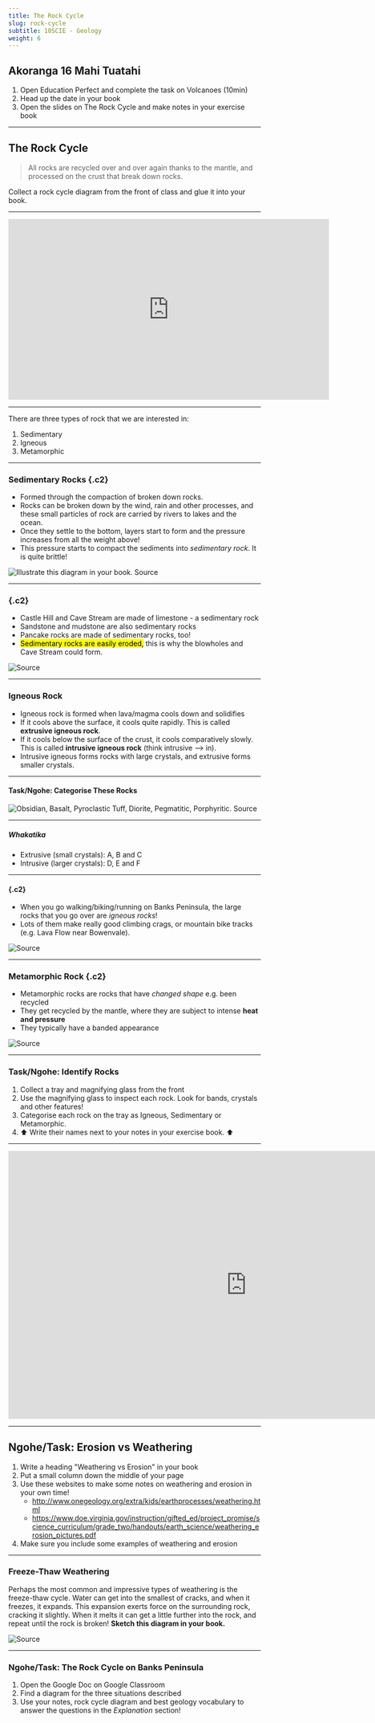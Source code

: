 ```yaml
---
title: The Rock Cycle
slug: rock-cycle
subtitle: 10SCIE - Geology
weight: 6
---
```


## Akoranga 16 Mahi Tuatahi

1. Open Education Perfect and complete the task on Volcanoes (10min)
2. Head up the date in your book
3. Open the slides on The Rock Cycle and make notes in your exercise book

---

## The Rock Cycle

> All rocks are recycled over and over again thanks to the mantle, and processed on the crust that break down rocks.

<p class="instruction">Collect a rock cycle diagram from the front of class and glue it into your book.</p>

---

<iframe width="640" height="360" src="https://www.youtube.com/embed/Vp_S3BDiR-I" title="YouTube video player" frameborder="0" allow="accelerometer; autoplay; clipboard-write; encrypted-media; gyroscope; picture-in-picture" allowfullscreen></iframe>

---

There are three types of rock that we are interested in:

1. Sedimentary
2. Igneous
3. Metamorphic

---

### Sedimentary Rocks {.c2}

- Formed through the compaction of broken down rocks.
- Rocks can be broken down by the wind, rain and other processes, and these small particles of rock are carried by rivers to lakes and the ocean.
- Once they settle to the bottom, layers start to form and the pressure increases from all the weight above!
- This pressure starts to compact the sediments into _sedimentary rock_. It is quite brittle!

![Illustrate this diagram in your book. [Source](https://eschooltoday.com/learn/sedimentary-rocks/)](https://eschooltoday.com/learn/wp-content/uploads/2020/12/formation-sedimentary-rock-diagram.jpg)

---

### {.c2}

- Castle Hill and Cave Stream are made of limestone - a sedimentary rock
- Sandstone and mudstone are also sedimentary rocks
- Pancake rocks are made of sedimentary rocks, too!
- <mark>Sedimentary rocks are easily eroded,</mark> this is why the blowholes and Cave Stream could form.

![[Source](https://www.nzgeo.com/stories/the-rocks-of-castle-hill/)](https://cdn5.nzgeo.com/1999/10/44_APSE_body01-1600x1060.jpg)

---

### Igneous Rock

- Igneous rock is formed when lava/magma cools down and solidifies
- If it cools above the surface, it cools quite rapidly. This is called __extrusive igneous rock__.
- If it cools below the surface of the crust, it cools comparatively slowly. This is called __intrusive igneous rock__ (think intrusive --> in).
- Intrusive igneous forms rocks with large crystals, and extrusive forms smaller crystals.

---

#### Task/Ngohe: Categorise These Rocks

![Obsidian, Basalt, Pyroclastic Tuff, Diorite, Pegmatitic, Porphyritic. [Source](https://www.geologyforinvestors.com/geology-fundamentals-identifying-igneous-rocks-in-the-field/)](https://www.geologyforinvestors.com/wp-content/uploads/Screen-Shot-2020-07-03-at-11.30.29-AM.png)

---

##### Whakatika

- Extrusive (small crystals): A, B and C
- Intrusive (larger crystals): D, E and F

---

#### {.c2}

- When you go walking/biking/running on Banks Peninsula, the large rocks that you go over are _igneous rocks_!
- Lots of them make really good climbing crags, or mountain bike tracks (e.g. Lava Flow near Bowenvale).

![[Source](https://www.jlct.org.nz/panama-reserve-rock-climbing/)](https://www.jlct.org.nz/wp-content/uploads/2019/12/Josef-Langer-Charitable-Trust-New-Zealand-Walking-Festival-Akaroa-Banks-Peninsula-56.jpg)

---

### Metamorphic Rock {.c2}

- Metamorphic rocks are rocks that have _changed shape_ e.g. been recycled
- They get recycled by the mantle, where they are subject to intense __heat and pressure__
- They typically have a banded appearance

![[Source](https://www.thoughtco.com/about-metamorphic-rocks-1438952)](https://www.thoughtco.com/thmb/HlRgJKmZFZYWg2A7ZgX0PoaDVgA=/3869x2580/filters:no_upscale():max_bytes(150000):strip_icc()/GettyImages-565058911-1--58b599d33df78cdcd86dd9e6.jpg)

---

### Task/Ngohe: Identify Rocks

1. Collect a tray and magnifying glass from the front
2. Use the magnifying glass to inspect each rock. Look for bands, crystals and other features!
3. Categorise each rock on the tray as Igneous, Sedimentary or Metamorphic.
4. ⬆️ Write their names next to your notes in your exercise book. ⬆️

---

<iframe width="950" height="534" src="https://www.youtube.com/embed/R-Iak3Wvh9c" title="YouTube video player" frameborder="0" allow="accelerometer; autoplay; clipboard-write; encrypted-media; gyroscope; picture-in-picture" allowfullscreen></iframe>

---

## Ngohe/Task: Erosion vs Weathering

1. Write a heading "Weathering vs Erosion" in your book
2. Put a small column down the middle of your page
3. Use these websites to make some notes on weathering and erosion in your own time!
	- http://www.onegeology.org/extra/kids/earthprocesses/weathering.html
	- https://www.doe.virginia.gov/instruction/gifted_ed/project_promise/science_curriculum/grade_two/handouts/earth_science/weathering_erosion_pictures.pdf
4. Make sure you include some examples of weathering and erosion

---

### Freeze-Thaw Weathering

Perhaps the most common and impressive types of weathering is the freeze-thaw cycle. Water can get into the smallest of cracks, and when it freezes, it expands. This expansion exerts force on the surrounding rock, cracking it slightly. When it melts it can get a little further into the rock, and repeat until the rock is broken! __Sketch this diagram in your book.__

![[Source](https://www.jkgeography.com/fluvial-processes-weathering-and-mass-movement.html)](https://www.jkgeography.com/uploads/1/0/8/4/108433405/freeze-and-thaw-is-physical-weathering_orig.png)

---

### Ngohe/Task: The Rock Cycle on Banks Peninsula

1. Open the Google Doc on Google Classroom
2. Find a diagram for the three situations described
3. Use your notes, rock cycle diagram and best geology vocabulary to answer the questions in the _Explanation_ section!
